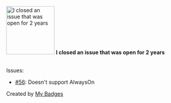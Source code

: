 <img src="https://my-badges.github.io/my-badges/old-issue-2.png" alt="I closed an issue that was open for 2 years" title="I closed an issue that was open for 2 years" width="128">
<strong>I closed an issue that was open for 2 years</strong>
<br><br>

Issues:

- <a href="https://github.com/denisenkom/pytds/issues/56">#56</a>: Doesn't support AlwaysOn


Created by <a href="https://github.com/my-badges/my-badges">My Badges</a>
